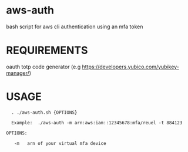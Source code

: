 # aws-auth
bash script for aws cli authentication using an mfa token

# REQUIREMENTS
  oauth totp code generator (e.g https://developers.yubico.com/yubikey-manager/)

# USAGE

```
  . ./aws-auth.sh {OPTIONS}
  
  Example:  ./aws-auth -m arn:aws:iam::12345678:mfa/reuel -t 884123

OPTIONS:

   -m   arn of your virtual mfa device

```